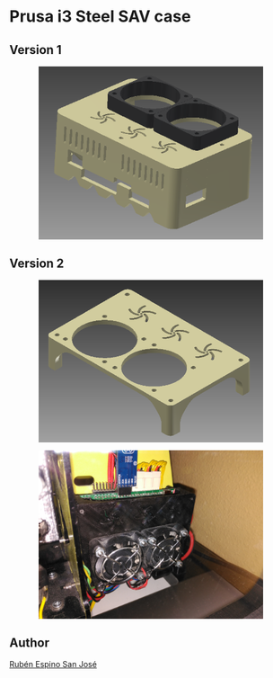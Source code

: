 # Prusa i3 Steel SAV case

## Version 1
<p align="center">
<img src="images/SAV case V1.png" width="400" align = "center">
</p>

## Version 2
<p align="center">
<img src="images/SAV case V2.png" width="400" align = "center">
</p>

<p align="center">
<img src="images/IMG_20161117_012312.jpg" width="400" align = "center">
</p>

## Author
[Rubén Espino San José](https://github.com/Resaj)
